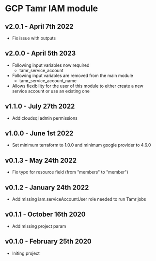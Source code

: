 # GCP Tamr IAM module

## v2.0.1 - April 7th 2022
* Fix issue with outputs

## v2.0.0 - April 5th 2023
* Following input variables now required
  * tamr_service_account
* Following input variables are removed from the main module
  * tamr_service_account_name
* Allows flexibility for the user of this module to either create a new service account or use an existing one

## v1.1.0 - July 27th 2022
* Add cloudsql admin permissions

## v1.0.0 - June 1st 2022
* Set minimum terraform to 1.0.0 and minimum google provider to 4.6.0

## v0.1.3 - May 24th 2022
* Fix typo for resource field (from "members" to "member")

## v0.1.2 - January 24th 2022
* Add missing iam.serviceAccountUser role needed to run Tamr jobs

## v0.1.1 - October 16th 2020
* Add missing project param

## v0.1.0 - February 25th 2020
* Initing project
